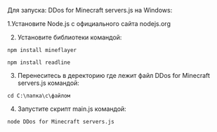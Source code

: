 Для запуска: DDos for Minecraft servers.js на Windows:

1.Установите Node.js с официального сайта nodejs.org

2. Установите библиотеки командой:

```npm install mineflayer```

```npm install readline```

3. Перенеситесь в деректорию где лежит файл DDos for Minecraft servers.js командой:

```cd C:\папка\с\файлом```

4. Запустите скрипт main.js командой:

```node DDos for Minecraft servers.js```
